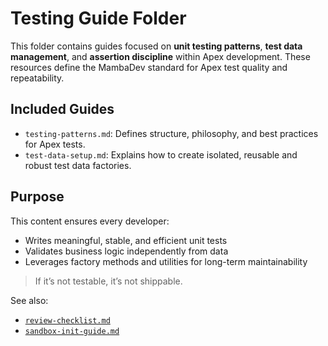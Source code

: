 # Testing Guide Folder

This folder contains guides focused on **unit testing patterns**, **test data management**, and **assertion discipline** within Apex development. These resources define the MambaDev standard for Apex test quality and repeatability.

## Included Guides

- `testing-patterns.md`: Defines structure, philosophy, and best practices for Apex tests.
- `test-data-setup.md`: Explains how to create isolated, reusable and robust test data factories.

## Purpose

This content ensures every developer:
- Writes meaningful, stable, and efficient unit tests
- Validates business logic independently from data
- Leverages factory methods and utilities for long-term maintainability

> If it’s not testable, it’s not shippable.

See also:
- [`review-checklist.md`](../fundamentals/review-checklist.md)
- [`sandbox-init-guide.md`](../sandbox/sandbox-init-guide.md)

